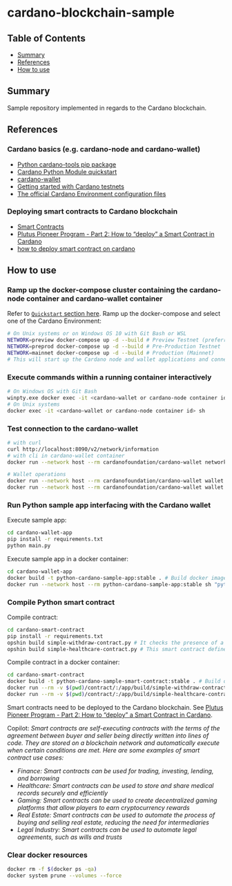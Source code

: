 # cardano-blockchain-sample

## Table of Contents

+ [Summary](#summary)
+ [References](#references)
+ [How to use](#how-to-use)

## Summary

Sample repository implemented in regards to the Cardano blockchain.

## References

### Cardano basics (e.g. cardano-node and cardano-wallet)

- [Python cardano-tools pip package](https://pypi.org/project/cardano-tools/)
- [Cardano Python Module quickstart](https://cardano-python.readthedocs.io/en/latest/quickstart.html)
- [cardano-wallet](https://github.com/cardano-foundation/cardano-wallet/tree/master)
- [Getting started with Cardano testnets](https://docs.cardano.org/cardano-testnet/getting-started/#:~:text=To%20get%20started%20and%20join,ada%20to%20test%20your%20transactions.)
- [The official Cardano Environment configuration files](https://book.world.dev.cardano.org/environments.html#vasil-dev)

### Deploying smart contracts to Cardano blockchain

- [Smart Contracts](https://developers.cardano.org/docs/smart-contracts/)
- [Plutus Pioneer Program - Part 2: How to “deploy” a Smart Contract in Cardano](https://www.essentialcardano.io/article/plutus-pioneer-program-part-2-how-to-deploy-a-smart-contract-in-cardano)
- [how to deploy smart contract on cardano](https://www.youtube.com/results?search_query=how+to+deploy+smart+contract+on+cardano)

## How to use

### Ramp up the docker-compose cluster containing the cardano-node container and cardano-wallet container

Refer to [`Quickstart` section here](https://github.com/cardano-foundation/cardano-wallet/tree/master). Ramp up the docker-compose and select one of the  Cardano Environment:

```sh
# On Unix systems or on Windows OS 10 with Git Bash or WSL
NETWORK=preview docker-compose up -d --build # Preview Testnet (preferred for development)
NETWORK=preprod docker-compose up -d --build # Pre-Production Testnet
NETWORK=mainnet docker-compose up -d --build # Production (Mainnet)
# This will start up the Cardano node and wallet applications and connect to the specified network (mainnet, preview, preprod)
```

### Execute commands within a running container interactively

```sh
# On Windows OS with Git Bash
winpty.exe docker exec -it <cardano-wallet or cardano-node container id> sh
# On Unix systems
docker exec -it <cardano-wallet or cardano-node container id> sh
```

### Test connection to the cardano-wallet

```sh
# with curl
curl http://localhost:8090/v2/network/information
# with cli in cardano-wallet container
docker run --network host --rm cardanofoundation/cardano-wallet network information

# Wallet operations
docker run --network host --rm cardanofoundation/cardano-wallet wallet list
docker run --network host --rm cardanofoundation/cardano-wallet wallet delete <wallet id>
```

### Run Python sample app interfacing with the Cardano wallet

Execute sample app:

```sh
cd cardano-wallet-app
pip install -r requirements.txt
python main.py
```

Execute sample app in a docker container:

```sh
cd cardano-wallet-app
docker build -t python-cardano-sample-app:stable . # Build docker image
docker run --network host --rm python-cardano-sample-app:stable sh "python main.py" # Start a container
```

### Compile Python smart contract

Compile contract:

```sh
cd cardano-smart-contract
pip install -r requirements.txt
opshin build simple-withdraw-contract.py # It checks the presence of a specific signature in the transaction to approve spending funds
opshin build simple-healthcare-contract.py # This smart contract defines a HealthDatum data class that inherits from PlutusData. The HealthDatum class has five attributes: patient_id, doctor_id, diagnosis, treatment, and cost. The validator function checks if the cost attribute of the datum object is greater than zero and if the length of the patient_id and doctor_id attributes is 32 bytes. If any of these conditions are not met, the function raises an AssertionError with an appropriate message.
```

Compile contract in a docker container:

```sh
cd cardano-smart-contract
docker build -t python-cardano-sample-smart-contract:stable . # Build docker image
docker run --rm -v $(pwd)/contract/:/app/build/simple-withdraw-contract/ python-cardano-sample-smart-contract:stable sh "opshin build simple-withdraw-contract.py" # Start a container, It checks the presence of a specific signature in the transaction to approve spending funds
docker run --rm -v $(pwd)/contract/:/app/build/simple-healthcare-contract/ python-cardano-sample-smart-contract:stable sh "opshin build simple-healthcare-contract.py" # Start a container, It checks the presence of a specific signature in the transaction to approve spending funds
```

Smart contracts need to be deployed to the Cardano blockchain. See [Plutus Pioneer Program - Part 2: How to “deploy” a Smart Contract in Cardano](https://www.essentialcardano.io/article/plutus-pioneer-program-part-2-how-to-deploy-a-smart-contract-in-cardano).

Copilot: *Smart contracts are self-executing contracts with the terms of the agreement between buyer and seller being directly written into lines of code. They are stored on a blockchain network and automatically execute when certain conditions are met. Here are some examples of smart contract use cases:*
- *Finance: Smart contracts can be used for trading, investing, lending, and borrowing*
- *Healthcare: Smart contracts can be used to store and share medical records securely and efficiently*
- *Gaming: Smart contracts can be used to create decentralized gaming platforms that allow players to earn cryptocurrency rewards* 
- *Real Estate: Smart contracts can be used to automate the process of buying and selling real estate, reducing the need for intermediaries*
- *Legal Industry: Smart contracts can be used to automate legal agreements, such as wills and trusts*

### Clear docker resources

```sh
docker rm -f $(docker ps -qa)
docker system prune --volumes --force
```
